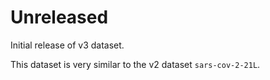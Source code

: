 # Unreleased

Initial release of v3 dataset.

This dataset is very similar to the v2 dataset `sars-cov-2-21L`.

